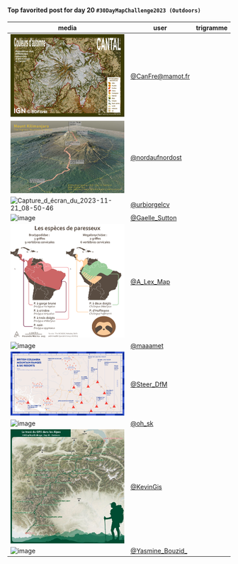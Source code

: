 #### Top favorited post for day 20 `#30DayMapChallenge2023 (Outdoors)`

| media | user | trigramme |
|-------|------|-----------|
|![image](../uploads/77284b2553e22fde14b2c6a71bee40ee/image.png)|[@CanFre@mamot.fr](https://mastodon.tetaneutral.net/@CanFre@mamot.fr/111441811273883718)|  |
|![image](../uploads/a1dff8364829b1f4e98d29728052084d/image.png)|[@nordaufnordost](https://twitter.com/nordaufnordost/status/1726671647812534584)|  |
|![Capture_d_écran_du_2023-11-21_08-50-46](../uploads/8d73b4fad712a86e40df7aa068294d6e/Capture_d_écran_du_2023-11-21_08-50-46.png)|[@urbjorgelcv](https://twitter.com/urbjorgelcv/status/1726777427139989636)|  |
|![image](../uploads/5868d6958a33bda56a547d2ed0a6b864/image.png)|[@Gaelle_Sutton](https://twitter.com/Gaelle_Sutton/status/1726512810891592131)|  |
|![image](../uploads/8291c1b169f7e6e8840afb1235b0461a/image.png)|[@A_Lex_Map](https://twitter.com/A_Lex_Map/status/1726513889582719043)|  |
|![image](../uploads/51834e0cf0dd614b2a31025dc6f1a74e/image.png)|[@maaamet](https://twitter.com/maaamet/status/1726543136309363198)|  |
|![image](../uploads/1df71d7e14a7defa5543711841d59e1e/image.png)|[@Steer_DfM](https://twitter.com/Steer_DfM/status/1726579125174059428)|  |
|![image](../uploads/199b44139291f55f03fd20ca6be8b7a1/image.png)|[@oh_sk](https://twitter.com/oh_sk/status/1726591140487680320)|  |
|![image](../uploads/ee34c12b00716f48a34cd5c0320acd34/image.png)|[@KevinGis](https://twitter.com/KevinGis/status/1726506925016121700)|  |
|![image](../uploads/c1e3de1b4e98940780c5f5895bc83c87/image.png)|[@Yasmine_Bouzid_](https://twitter.com/Yasmine_Bouzid_/status/1726505307399143634)|  |